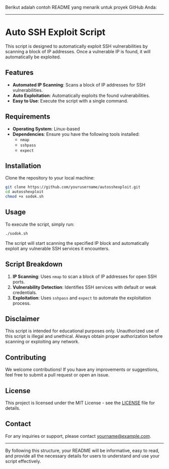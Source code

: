 Berikut adalah contoh README yang menarik untuk proyek GitHub Anda:

---

# Auto SSH Exploit Script

This script is designed to automatically exploit SSH vulnerabilities by scanning a block of IP addresses. Once a vulnerable IP is found, it will automatically be exploited.

## Features

- **Automated IP Scanning**: Scans a block of IP addresses for SSH vulnerabilities.
- **Auto Exploitation**: Automatically exploits the found vulnerabilities.
- **Easy to Use**: Execute the script with a single command.

## Requirements

- **Operating System**: Linux-based
- **Dependencies**: Ensure you have the following tools installed:
  - `nmap`
  - `sshpass`
  - `expect`

## Installation

Clone the repository to your local machine:

```bash
git clone https://github.com/yourusername/autosshexploit.git
cd autosshexploit
chmod +x sodok.sh
```

## Usage

To execute the script, simply run:

```bash
./sodok.sh
```

The script will start scanning the specified IP block and automatically exploit any vulnerable SSH services it encounters.

## Script Breakdown

1. **IP Scanning**: Uses `nmap` to scan a block of IP addresses for open SSH ports.
2. **Vulnerability Detection**: Identifies SSH services with default or weak credentials.
3. **Exploitation**: Uses `sshpass` and `expect` to automate the exploitation process.

## Disclaimer

This script is intended for educational purposes only. Unauthorized use of this script is illegal and unethical. Always obtain proper authorization before scanning or exploiting any network.

## Contributing

We welcome contributions! If you have any improvements or suggestions, feel free to submit a pull request or open an issue.

## License

This project is licensed under the MIT License - see the [LICENSE](LICENSE) file for details.

## Contact

For any inquiries or support, please contact [yourname@example.com](mailto:yourname@example.com).

---

By following this structure, your README will be informative, easy to read, and provide all the necessary details for users to understand and use your script effectively.
